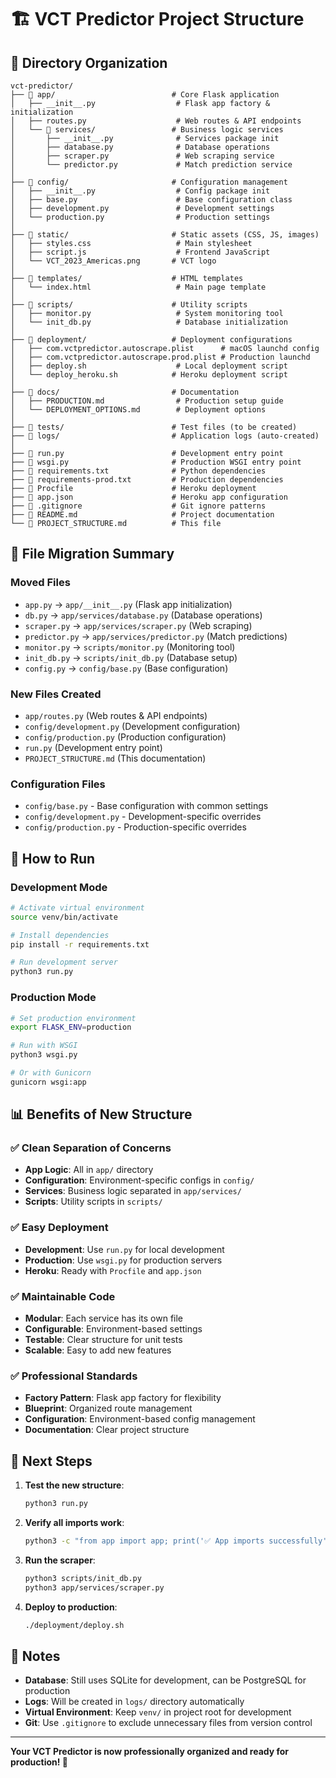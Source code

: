 # 🏗️ VCT Predictor Project Structure

## 📁 Directory Organization

```
vct-predictor/
├── 📁 app/                          # Core Flask application
│   ├── __init__.py                  # Flask app factory & initialization
│   ├── routes.py                    # Web routes & API endpoints
│   └── 📁 services/                 # Business logic services
│       ├── __init__.py              # Services package init
│       ├── database.py              # Database operations
│       ├── scraper.py               # Web scraping service
│       └── predictor.py             # Match prediction service
│
├── 📁 config/                       # Configuration management
│   ├── __init__.py                  # Config package init
│   ├── base.py                      # Base configuration class
│   ├── development.py               # Development settings
│   └── production.py                # Production settings
│
├── 📁 static/                       # Static assets (CSS, JS, images)
│   ├── styles.css                   # Main stylesheet
│   ├── script.js                    # Frontend JavaScript
│   └── VCT_2023_Americas.png       # VCT logo
│
├── 📁 templates/                    # HTML templates
│   └── index.html                   # Main page template
│
├── 📁 scripts/                      # Utility scripts
│   ├── monitor.py                   # System monitoring tool
│   └── init_db.py                   # Database initialization
│
├── 📁 deployment/                   # Deployment configurations
│   ├── com.vctpredictor.autoscrape.plist      # macOS launchd config
│   ├── com.vctpredictor.autoscrape.prod.plist # Production launchd
│   ├── deploy.sh                    # Local deployment script
│   └── deploy_heroku.sh            # Heroku deployment script
│
├── 📁 docs/                         # Documentation
│   ├── PRODUCTION.md                # Production setup guide
│   └── DEPLOYMENT_OPTIONS.md        # Deployment options
│
├── 📁 tests/                        # Test files (to be created)
├── 📁 logs/                         # Application logs (auto-created)
│
├── 📄 run.py                        # Development entry point
├── 📄 wsgi.py                       # Production WSGI entry point
├── 📄 requirements.txt              # Python dependencies
├── 📄 requirements-prod.txt         # Production dependencies
├── 📄 Procfile                      # Heroku deployment
├── 📄 app.json                      # Heroku app configuration
├── 📄 .gitignore                    # Git ignore patterns
├── 📄 README.md                     # Project documentation
└── 📄 PROJECT_STRUCTURE.md          # This file
```

## 🔄 File Migration Summary

### Moved Files
- `app.py` → `app/__init__.py` (Flask app initialization)
- `db.py` → `app/services/database.py` (Database operations)
- `scraper.py` → `app/services/scraper.py` (Web scraping)
- `predictor.py` → `app/services/predictor.py` (Match predictions)
- `monitor.py` → `scripts/monitor.py` (Monitoring tool)
- `init_db.py` → `scripts/init_db.py` (Database setup)
- `config.py` → `config/base.py` (Base configuration)

### New Files Created
- `app/routes.py` (Web routes & API endpoints)
- `config/development.py` (Development configuration)
- `config/production.py` (Production configuration)
- `run.py` (Development entry point)
- `PROJECT_STRUCTURE.md` (This documentation)

### Configuration Files
- `config/base.py` - Base configuration with common settings
- `config/development.py` - Development-specific overrides
- `config/production.py` - Production-specific overrides

## 🚀 How to Run

### Development Mode
```bash
# Activate virtual environment
source venv/bin/activate

# Install dependencies
pip install -r requirements.txt

# Run development server
python3 run.py
```

### Production Mode
```bash
# Set production environment
export FLASK_ENV=production

# Run with WSGI
python3 wsgi.py

# Or with Gunicorn
gunicorn wsgi:app
```

## 📊 Benefits of New Structure

### ✅ **Clean Separation of Concerns**
- **App Logic**: All in `app/` directory
- **Configuration**: Environment-specific configs in `config/`
- **Services**: Business logic separated in `app/services/`
- **Scripts**: Utility scripts in `scripts/`

### ✅ **Easy Deployment**
- **Development**: Use `run.py` for local development
- **Production**: Use `wsgi.py` for production servers
- **Heroku**: Ready with `Procfile` and `app.json`

### ✅ **Maintainable Code**
- **Modular**: Each service has its own file
- **Configurable**: Environment-based settings
- **Testable**: Clear structure for unit tests
- **Scalable**: Easy to add new features

### ✅ **Professional Standards**
- **Factory Pattern**: Flask app factory for flexibility
- **Blueprint**: Organized route management
- **Configuration**: Environment-based config management
- **Documentation**: Clear project structure

## 🔧 Next Steps

1. **Test the new structure**:
   ```bash
   python3 run.py
   ```

2. **Verify all imports work**:
   ```bash
   python3 -c "from app import app; print('✅ App imports successfully')"
   ```

3. **Run the scraper**:
   ```bash
   python3 scripts/init_db.py
   python3 app/services/scraper.py
   ```

4. **Deploy to production**:
   ```bash
   ./deployment/deploy.sh
   ```

## 📝 Notes

- **Database**: Still uses SQLite for development, can be PostgreSQL for production
- **Logs**: Will be created in `logs/` directory automatically
- **Virtual Environment**: Keep `venv/` in project root for development
- **Git**: Use `.gitignore` to exclude unnecessary files from version control

---

**Your VCT Predictor is now professionally organized and ready for production! 🚀**
